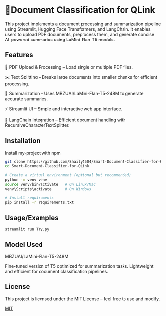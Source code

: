 
# 📄Document Classification for QLink

This project implements a document processing and summarization pipeline using Streamlit, Hugging Face Transformers, and LangChain.
It enables users to upload PDF documents, preprocess them, and generate concise AI-powered summaries using LaMini-Flan-T5 models.


## Features

📂 PDF Upload & Processing – Load single or multiple PDF files.

✂️ Text Splitting – Breaks large documents into smaller chunks for efficient processing.

🤖 Summarization – Uses MBZUAI/LaMini-Flan-T5-248M to generate accurate summaries.

⚡ Streamlit UI – Simple and interactive web app interface.

🧩 LangChain Integration – Efficient document handling with RecursiveCharacterTextSplitter.


## Installation

Install my-project with npm

```bash
git clone https://github.com/Shaily4504/Smart-Document-Classifier-for-QLink.git
cd Smart-Document-Classifier-for-QLink

# Create a virtual environment (optional but recommended)
python -m venv venv
source venv/bin/activate   # On Linux/Mac
venv\Scripts\activate      # On Windows

# Install requirements
pip install -r requirements.txt
```
    
## Usage/Examples

```python
streamlit run Try.py
```


## Model Used
MBZUAI/LaMini-Flan-T5-248M

Fine-tuned version of T5 optimized for summarization tasks.
Lightweight and efficient for document classification pipelines.
## License

This project is licensed under the MIT License – feel free to use and modify.

[MIT](https://choosealicense.com/licenses/mit/)


